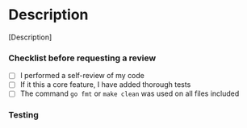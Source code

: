 # Description
<!-- Please add a summary for this PR. Summary should scale w/ PR size! -->
[Description]

<!--
## Relevant Links
Please add any relevant links or resources, ideally links to related PRs, technical concepts and/or literature!
- [GoDocs](https://pkg.go.dev/github.com/vertgenlab/gonomics)
-->

### Checklist before requesting a review

- [ ] I performed a self-review of my code
- [ ] If it this a core feature, I have added thorough tests
- [ ] The command `go fmt` or `make clean` was used on all files included

### Testing
<!-- if relevant, document how you tested this code, and how someone else might also test it -->

<!--
### Screenshots & Media
if relevant, add an screenshots, images or recordings
-->

<!--
### Edge cases / Breaking Changes / Known Issues
if relevant, document any edge cases, known issues, etc
-->
